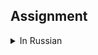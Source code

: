 ## Assignment

<details><summary>In Russian</summary>
Разработать простенькое SPA приложение "TodoList" на Vue или React

- Каждая задача должна иметь в себе подзадачи
- Все задачи должны находится на одной странице и подгружаться при скролле страницы по 10 шт
- Первоначально должно быть загружено до 20 задач
- Все действия должны происходить без перезагрузки страницы
- Задачи и подзадачи в них должны сохраняться после перезагрузки страницы

- Должна присутствовать возможность редактирования как задач, так и подзадач, изменение текста, статуса, добавление, удаление и редактирование
- Каждую задачу и подзадачу отдельно можно помечать, как выполненную ( те самый статусы, их два, выполнена и ожидает выполнения )
- Подтверждение действий на удаление, редактирование и отмену редактирования должны происходить в диалоговых окнах

- Интерфейс должен отвечать требованиям usability
- Верстка должна быть выполнена без использования UI библиотек
- Адаптивность обязательна
- Логика приложения должна быть разбита на разумное количество компонентов

- Код должен быть написан понятно и аккуратно, без лишних элементов и функций, не имеющих отношения к функционалу тестового задания, снабжен понятными комментариями
- Читабельность и наличие элементарной архитектуры
- Код должен быть написан в едином стиле


Выполненное тестовое задание залить на github и предоставить ссылку
</details>
